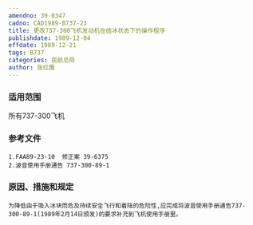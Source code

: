 ```yaml
---
amendno: 39-0347  
cadno: CAD1989-B737-23  
title: 更改737-300飞机发动机在结冰状态下的操作程序  
publishdate: 1989-12-04  
effdate: 1989-12-21  
tags: B737  
categories: 民航总局  
author: 张红鹰  
---
```

  
### 适用范围  
所有737-300飞机  
  
<!--more-->  
### 参考文件  
    1.FAA89-23-10  修正案 39-6375  
    2.波音使用手册通告 737-300-89-1  
  
### 原因、措施和规定  
    为降低由于吸入冰块而危及持续安全飞行和着陆的危险性,应完成将波音使用手册通告737-300-89-1(1989年2月14日颁发)的要求补充到飞机使用手册里。  
